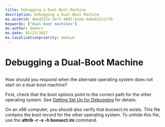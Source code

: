 ```yaml
---
title: Debugging a Dual-Boot Machine
description: Debugging a Dual-Boot Machine
ms.assetid: 46ed532e-5ef3-4893-b2eb-da8eb52121f0
keywords: ["dual-boot machines"]
ms.author: domars
ms.date: 05/23/2017
ms.localizationpriority: medium
---
```


# Debugging a Dual-Boot Machine


## <span id="ddk_debugging_dual_boot_machines_dbg"></span><span id="DDK_DEBUGGING_DUAL_BOOT_MACHINES_DBG"></span>


How should you respond when the alternate operating system does not start on a dual-boot machine?

First, check that the boot options point to the correct path for the other operating system. See [Getting Set Up for Debugging](getting-set-up-for-debugging.md) for details.

On an x86 computer, you should also verify that boosect.ini exists. This file contains the boot record for the other operating system. To unhide this file, use the **attrib -r -s -h boosect.ini** command.

 

 





